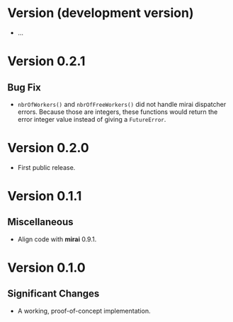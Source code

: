 # Version (development version)

 * ...


# Version 0.2.1

## Bug Fix
 
 * `nbrOfWorkers()` and `nbrOfFreeWorkers()` did not handle mirai
   dispatcher errors. Because those are integers, these functions
   would return the error integer value instead of giving a
   `FutureError`.
  

# Version 0.2.0

 * First public release.


# Version 0.1.1

## Miscellaneous

 * Align code with **mirai** 0.9.1.
 

# Version 0.1.0

## Significant Changes

 * A working, proof-of-concept implementation.
